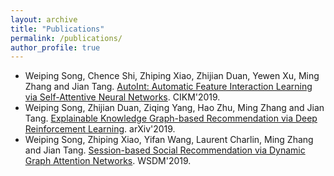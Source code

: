 ```yaml
---
layout: archive
title: "Publications"
permalink: /publications/
author_profile: true
---
```


<!-- You can also find my articles on <u><a href="https://scholar.google.com/citations?user=pppQSXgAAAAJ&hl=en">my Google Scholar profile</a>.</u> -->

* Weiping Song, Chence Shi, Zhiping Xiao, Zhijian Duan, Yewen Xu, Ming Zhang and Jian Tang. [AutoInt: Automatic Feature Interaction Learning via Self-Attentive Neural Networks](https://arxiv.org/pdf/1810.11921.pdf). CIKM'2019.
* Weiping Song, Zhijian Duan, Ziqing Yang, Hao Zhu, Ming Zhang and Jian Tang. [Explainable Knowledge Graph-based Recommendation via Deep Reinforcement Learning](https://arxiv.org/pdf/1906.09506.pdf). arXiv'2019.
* Weiping Song, Zhiping Xiao, Yifan Wang, Laurent Charlin, Ming Zhang and Jian Tang. [Session-based Social Recommendation via Dynamic Graph Attention Networks](https://arxiv.org/pdf/1902.09362.pdf). WSDM'2019.
